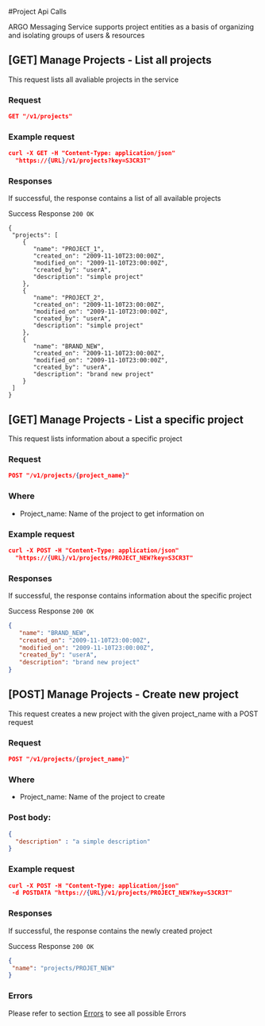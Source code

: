 #Project Api Calls

ARGO Messaging Service supports project entities as a basis of organizing and isolating groups of users & resources

## [GET] Manage Projects - List all projects
This request lists all avaliable projects in the service

### Request
```json
GET "/v1/projects"
```

### Example request
```json
curl -X GET -H "Content-Type: application/json"
  "https://{URL}/v1/projects?key=S3CR3T"
```

### Responses  
If successful, the response contains a list of all available projects

Success Response
`200 OK`
```
{
 "projects": [
    {
       "name": "PROJECT_1",
       "created_on": "2009-11-10T23:00:00Z",
       "modified_on": "2009-11-10T23:00:00Z",
       "created_by": "userA",
       "description": "simple project"
    },
    {
       "name": "PROJECT_2",
       "created_on": "2009-11-10T23:00:00Z",
       "modified_on": "2009-11-10T23:00:00Z",
       "created_by": "userA",
       "description": "simple project"
    },
    {
       "name": "BRAND_NEW",
       "created_on": "2009-11-10T23:00:00Z",
       "modified_on": "2009-11-10T23:00:00Z",
       "created_by": "userA",
       "description": "brand new project"
    }
 ]
}
```


## [GET] Manage Projects - List a specific project
This request lists information about a specific project

### Request
```json
POST "/v1/projects/{project_name}"
```

### Where
- Project_name: Name of the project to get information on


### Example request
```json
curl -X POST -H "Content-Type: application/json"
  "https://{URL}/v1/projects/PROJECT_NEW?key=S3CR3T"
```

### Responses  
If successful, the response contains information about the specific project

Success Response
`200 OK`
```json
{
   "name": "BRAND_NEW",
   "created_on": "2009-11-10T23:00:00Z",
   "modified_on": "2009-11-10T23:00:00Z",
   "created_by": "userA",
   "description": "brand new project"
}
```


## [POST] Manage Projects - Create new project
This request creates a new project with the given project_name with a POST request

### Request
```json
POST "/v1/projects/{project_name}"
```

### Where
- Project_name: Name of the project to create

### Post body:
```json
{
  "description" : "a simple description"
}
```

### Example request
```json
curl -X POST -H "Content-Type: application/json"
 -d POSTDATA "https://{URL}/v1/projects/PROJECT_NEW?key=S3CR3T"
```

### Responses  
If successful, the response contains the newly created project

Success Response
`200 OK`
```json
{
 "name": "projects/PROJET_NEW"
}
```

### Errors
Please refer to section [Errors](api_errors.md) to see all possible Errors
